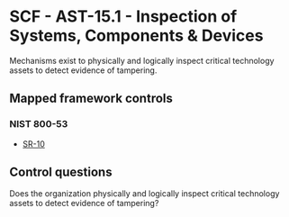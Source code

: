 # SCF - AST-15.1 - Inspection of Systems, Components & Devices
Mechanisms exist to physically and logically inspect critical technology assets to detect evidence of tampering. 
## Mapped framework controls
### NIST 800-53
- [SR-10](../nist80053/sr-10.md)
  
## Control questions
Does the organization physically and logically inspect critical technology assets to detect evidence of tampering? 
  